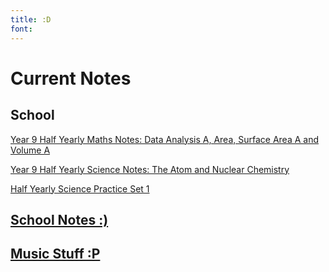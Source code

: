 ```yaml
---
title: :D
font: 
---
```

# Current Notes
## School
[Year 9 Half Yearly Maths Notes: Data Analysis A, Area, Surface Area A and Volume A](https://dabluepiano.github.io/sidneys-notes/02-School/Year-9/Year-9-Maths/Year-9-2025-Half-Yearly-Maths-\(Data-Analysis-A-+-Area,-Surface-Area-A-and-Volume-A\))

[Year 9 Half Yearly Science Notes: The Atom and Nuclear Chemistry](https://dabluepiano.github.io/sidneys-notes/02-School/Year-9/Year-9-Science/Year-9-2025-Half-Yearly-Science-Exam-\(The-Atom-and-Nuclear-Chemistry-+-Diseases\)-%F0%9F%98%8A)

[Half Yearly Science Practice Set 1](https://dabluepiano.github.io/sidneys-notes/12-Revision/Half-Yearly-Practice-Set-1)

## [School Notes :)](https://dabluepiano.github.io/sidneys-notes/02-School/)

## [Music Stuff :P](https://dabluepiano.github.io/sidneys-notes/03-Music/)



